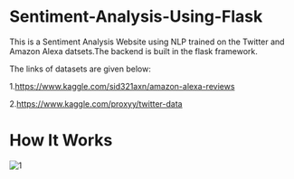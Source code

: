# Sentiment-Analysis-Using-Flask

This is a Sentiment Analysis Website using NLP trained on the Twitter and Amazon Alexa datsets.The backend is built in the flask framework.

The links of datasets are given below:

1.https://www.kaggle.com/sid321axn/amazon-alexa-reviews

2.https://www.kaggle.com/proxyy/twitter-data

# How It Works
![1](https://user-images.githubusercontent.com/38583162/82411000-8b38a400-9a8e-11ea-877f-8aefab514942.png)


